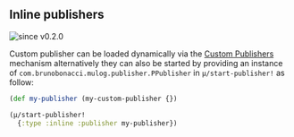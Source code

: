## Inline publishers
![since v0.2.0](https://img.shields.io/badge/since-v0.2.0-brightgreen)

Custom publisher can be loaded dynamically via the [Custom Publishers](./custom-publishers.md)
mechanism alternatively they can also be started by providing an instance of
`com.brunobonacci.mulog.publisher.PPublisher` in `μ/start-publisher!`
as follow:

``` clojure
(def my-publisher (my-custom-publisher {})

(μ/start-publisher!
  {:type :inline :publisher my-publisher})
```
